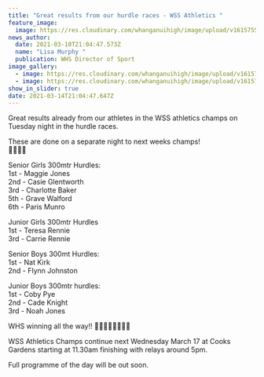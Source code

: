 ```yaml
---
title: "Great results from our hurdle races - WSS Athletics "
feature_image:
  image: https://res.cloudinary.com/whanganuihigh/image/upload/v1615755903/News/both-boys-and-girls.jpg
news_author:
  date: 2021-03-10T21:04:47.573Z
  name: "Lisa Murphy "
  publication: WHS Director of Sport
image_gallery:
  - image: https://res.cloudinary.com/whanganuihigh/image/upload/v1615756288/News/WSS_Athletics_Champs_HURDLES_BOYS.jpg
  - image: https://res.cloudinary.com/whanganuihigh/image/upload/v1615756305/News/WSS_Athletics_Champs_HURDLES_GIRLS.jpg
show_in_slider: true
date: 2021-03-14T21:04:47.647Z
---
```

Great results already from our athletes in the WSS athletics champs on Tuesday night in the hurdle races.  

These are done on a separate night to next weeks champs!  
💚💛💚💛  

Senior Girls 300mtr Hurdles:  
1st - Maggie Jones  
2nd - Casie Glentworth  
3rd - Charlotte Baker  
5th - Grave Walford  
6th - Paris Munro  

Junior Girls 300mtr Hurdles  
1st - Teresa Rennie  
3rd - Carrie Rennie  

Senior Boys 300mt Hurdles:  
1st - Nat Kirk  
2nd - Flynn Johnston  

Junior Boys 300mtr hurdles:  
1st - Coby Pye  
2nd - Cade Knight  
3rd - Noah Jones  

WHS winning all the way!! 💚💛💪🏻💪🏻💛💚  

WSS Athletics Champs continue next Wednesday March 17 at Cooks Gardens starting at 11.30am finishing with relays around 5pm.  

Full programme of the day will be out soon.